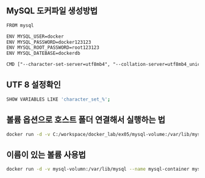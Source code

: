 ## MySQL 도커파일 생성방법

```txt
FROM mysql

ENV MYSQL_USER=docker
ENV MYSQL_PASSWORD=docker123123
ENV MYSQL_ROOT_PASSWORD=root123123
ENV MYSQL_DATEBASE=dockerdb

CMD ["--character-set-server=utf8mb4", "--collation-server=utf8mb4_unicode_ci"]
```

## UTF 8 설정확인

```sh
SHOW VARIABLES LIKE 'character_set_%';
```

## 볼륨 옵션으로 호스트 폴더 연결해서 실행하는 법

```sh
docker run -d -v C:/workspace/docker_lab/ex05/mysql-volume:/var/lib/mysql --name mysql-container mysql-image
```

## 이름이 있는 볼륨 사용법

```sh
docker run -d -v mysql-volumn:/var/lib/mysql --name mysql-container mysql-image
```
